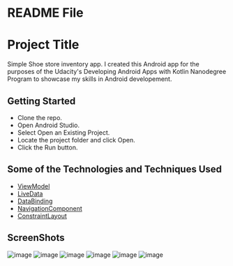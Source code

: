 # README File

# Project Title

Simple Shoe store inventory app. I created this Android app for the purposes of the Udacity's Developing Android Apps with Kotlin Nanodegree Program to showcase my skills in Android developement.

## Getting Started

* Clone the repo.
* Open Android Studio.
* Select Open an Existing Project.
* Locate the project folder and click Open.
* Click the Run button.

## Some of the Technologies and Techniques Used

* [ViewModel](https://developer.android.com/topic/libraries/architecture/viewmodel)
* [LiveData](https://developer.android.com/topic/libraries/architecture/livedata) 
* [DataBinding](https://developer.android.com/topic/libraries/data-binding)
* [NavigationComponent](https://developer.android.com/guide/navigation/navigation-getting-started)
* [ConstraintLayout](https://developer.android.com/training/constraint-layout)

## ScreenShots
![image](https://user-images.githubusercontent.com/42949982/185769893-5e6e8c55-0613-44b0-8d43-de1ac685f063.png)
![image](https://user-images.githubusercontent.com/42949982/185769901-f52ead25-6451-4ce6-b7fa-b13f9a8af7c6.png)
![image](https://user-images.githubusercontent.com/42949982/185769907-2d951459-aa92-4b6e-a738-a09207dca4cf.png)
![image](https://user-images.githubusercontent.com/42949982/185769918-608fc5b1-6e69-49c5-8b1d-ce42aad512d9.png)
![image](https://user-images.githubusercontent.com/42949982/185769926-c853ea44-0308-401e-9f70-8e03c4c431e3.png)
![image](https://user-images.githubusercontent.com/42949982/185769936-c7ae6682-94af-41f6-9165-94d1cacd9eb9.png)

